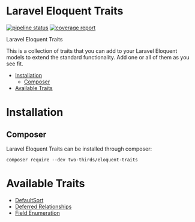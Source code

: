 # Laravel Eloquent Traits

[![pipeline status](https://gitlab.com/two-thirds/eloquent-traits/badges/master/pipeline.svg)](https://gitlab.com/two-thirds/eloquent-traits/commits/master)
[![coverage report](https://gitlab.com/two-thirds/eloquent-traits/badges/master/coverage.svg)](https://gitlab.com/two-thirds/eloquent-traits/commits/master)

Laravel Eloquent Traits

This is a collection of traits that you can add to your Laravel Eloquent models to extend the standard functionality. Add one or all of them as you see fit.

<!-- MarkdownTOC autolink="true" autoanchor="true" bracket="round" -->

- [Installation](#installation)
	- [Composer](#composer)
- [Available Traits](#available-traits)

<!-- /MarkdownTOC -->

<a id="installation"></a>
# Installation

<a id="composer"></a>
## Composer

Laravel Eloquent Traits can be installed through composer:

    composer require --dev two-thirds/eloquent-traits

<a id="available-traits"></a>
# Available Traits

- [DefaultSort](docs/default_sort.md)
- [Deferred Relationships](docs/deferred_relationships.md)
- [Field Enumeration](docs/enums.md)
